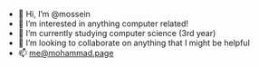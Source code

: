 - 👋 Hi, I’m @mossein
- 👀 I’m interested in anything computer related!
- 🌱 I’m currently studying computer science (3rd year)
- 💞️ I’m looking to collaborate on anything that I might be helpful
- 📫 me@mohammad.page

<!---
mossein/mossein is a ✨ special ✨ repository because its `README.md` (this file) appears on your GitHub profile.
You can click the Preview link to take a look at your changes.
--->
